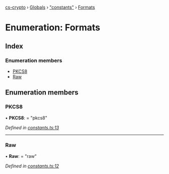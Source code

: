 [cs-crypto](../README.md) › [Globals](../globals.md) › ["constants"](../modules/_constants_.md) › [Formats](_constants_.formats.md)

# Enumeration: Formats

## Index

### Enumeration members

* [PKCS8](_constants_.formats.md#pkcs8)
* [Raw](_constants_.formats.md#raw)

## Enumeration members

###  PKCS8

• **PKCS8**: = "pkcs8"

*Defined in [constants.ts:13](https://github.com/very-amused/CS-crypto/blob/0a61d74/src/constants.ts#L13)*

___

###  Raw

• **Raw**: = "raw"

*Defined in [constants.ts:12](https://github.com/very-amused/CS-crypto/blob/0a61d74/src/constants.ts#L12)*
